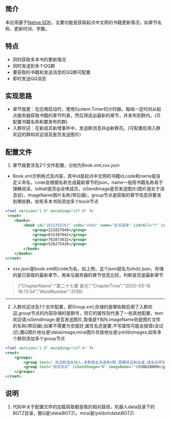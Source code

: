 ## 简介

本应用基于[Native.SDK](https://github.com/Jie2GG/Native.Framework)，主要功能是获取起点中文网的书籍更新情况，如章节名称、更新时间、字数。

## 特点

* 同时获取多本书的更新情况
* 同时发送到多个QQ群
* 要获取的书籍和发送消息的QQ群可配置
* 即时发送QQ消息

## 实现思路
* 章节报更：在应用启动时，使用System.Timer的计时器，每隔一定时间从起点服务器获取书籍的章节列表，然后筛选出最新的章节，并发布到群内。(可配置书籍名称和要发布的群)
* 入群欢迎：在新成员新增事件中，发送群消息并@新群员。(可配置启用入群欢迎的群和欢迎语及是否发送图片)

## 配置文件

1. 章节报更涉及2个文件配置，分别为Book.xml,xxx.json
* Book.xml示例格式及内容，其中id是起点中文网的书籍id,code和name是自定义命名，code会根据名称生成最新章节的json，name一般用书籍名称易于理解阅读，isAtall是否@全体成员，isSendImage是否发送图片(图片是处于消息前)，imageName图片名称(带后缀)，group节点是获取的章节信息将要发到哪些群，如有多本书则添加多个book节点
```xml
<?xml version="1.0" encoding="utf-8" ?>
 <root>
    <books>
		<book id="1015358161" code="xhdz" name="玄浑道章" isAtAll="Y" isSendImage="N" imageName="xhdz.jpg">
			<group>221827649</group>
			<group>615387042</group>
			<group>762873632</group>
			<group>526275426</group>
		</book>		
	</books>
</root>
```

* xxx.json是book.xml的code为名，如上例，这个json就名为xhdz.json，存储的是已获取的最新章节，用来与服务器的章节信息比较，判断是否是最新章节
> {"ChapterName":"第二十七章 昙光","ChapterTime":"2020-03-16 18:13:54","WordNumber":3136}
---
2. 入群欢迎涉及1个文件配置，即Group.xml,存储的是哪些群启用了入群欢迎,group节点的内容存储的是群号，而它的属性则代表了一些其他配置，text:欢迎语;isSendImage:是否发送图片,取值是Y和N,imageName则是图片文件的名称(带后缀),如果不需要为空就好,属性名还是要,不写属性可能会报错(没试过),酷Q图片地址是\data\image;mirai图片存放地址是\jre\lib\images,如有多个群则添加多个group节点
```xml 
<?xml version="1.0" encoding="utf-8" ?>
<root>
    <groups>
		<group text=" 欢迎新道友加入,本群是玄浑道章V群,需要验证粉丝值,请发送带有ID的粉丝值截图在群里,谢谢！ 如何查看带有ID的粉丝值截图如下：" isSendImage="Y" imageName="fensizhi.png">615387042</group>
		<group text="测试测试" isSendImage="N" imageName="">558628009</group>
	</groups>
</root>
```

## 说明
1. 代码中关于配置文件的加载获取都是取的相对路径，机器人data目录下的BGTZ目录，酷Q是\data\BGTZ\，mirai是\jre\bin\data\BGTZ\

